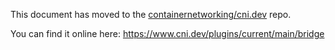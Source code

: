 
This document has moved to the [containernetworking/cni.dev](https://github.com/containernetworking/cni.dev) repo.

You can find it online here: https://www.cni.dev/plugins/current/main/bridge

